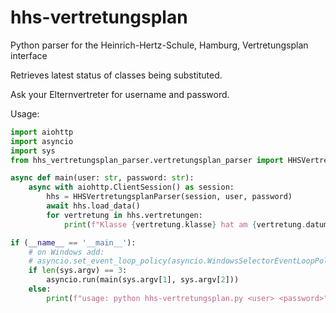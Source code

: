 # hhs-vertretungsplan
Python parser for the Heinrich-Hertz-Schule, Hamburg, Vertretungsplan interface

Retrieves latest status of classes being substituted.

Ask your Elternvertreter for username and password.

Usage:

```python
import aiohttp
import asyncio
import sys
from hhs_vertretungsplan_parser.vertretungsplan_parser import HHSVertretungsplanParser

async def main(user: str, password: str):
    async with aiohttp.ClientSession() as session:
        hhs = HHSVertretungsplanParser(session, user, password)
        await hhs.load_data()
        for vertretung in hhs.vertretungen:
            print(f"Klasse {vertretung.klasse} hat am {vertretung.datum} in Stunde {vertretung.stunde} im Fach {vertretung.fach} bei {vertretung.vertreter} Vertretung.")

if (__name__ == '__main__'):
    # on Windows add:
    # asyncio.set_event_loop_policy(asyncio.WindowsSelectorEventLoopPolicy())
    if len(sys.argv) == 3:
        asyncio.run(main(sys.argv[1], sys.argv[2]))
    else:
        print(f"usage: python hhs-vertretungsplan.py <user> <password>")
```

